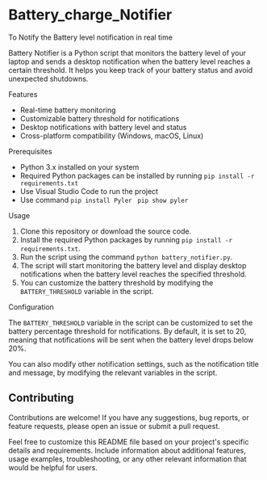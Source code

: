 # Battery_charge_Notifier

To Notify the Battery level notification in real time

Battery Notifier is a Python script that monitors the battery level of your laptop and sends a desktop notification when the battery level reaches a certain threshold. It helps you keep track of your battery status and avoid unexpected shutdowns.

Features

- Real-time battery monitoring
- Customizable battery threshold for notifications
- Desktop notifications with battery level and status
- Cross-platform compatibility (Windows, macOS, Linux)

Prerequisites

- Python 3.x installed on your system
- Required Python packages can be installed by running `pip install -r requirements.txt`
- Use Visual Studio Code to run the project
- Use command
 `pip install Pyler `
 `pip show pyler `

Usage

1. Clone this repository or download the source code.
2. Install the required Python packages by running `pip install -r requirements.txt`.
3. Run the script using the command `python battery_notifier.py`.
4. The script will start monitoring the battery level and display desktop notifications when the battery level reaches the specified threshold.
5. You can customize the battery threshold by modifying the `BATTERY_THRESHOLD` variable in the script.

Configuration

The `BATTERY_THRESHOLD` variable in the script can be customized to set the battery percentage threshold for notifications. By default, it is set to 20, meaning that notifications will be sent when the battery level drops below 20%.

You can also modify other notification settings, such as the notification title and message, by modifying the relevant variables in the script.


## Contributing

Contributions are welcome! If you have any suggestions, bug reports, or feature requests, please open an issue or submit a pull request.


Feel free to customize this README file based on your project's specific details and requirements. Include information about additional features, usage examples, troubleshooting, or any other relevant information that would be helpful for users.




